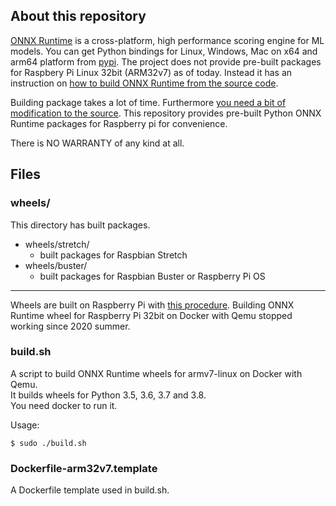 ## About this repository

[ONNX Runtime](https://github.com/microsoft/onnxruntime) is a cross-platform, high performance scoring engine for ML models. You can get Python bindings for Linux, Windows, Mac on x64 and arm64 platform from [pypi](https://pypi.org/project/onnxruntime/#files). The project does not provide pre-built packages for Raspbery Pi Linux 32bit (ARM32v7) as of today. Instead it has an instruction on [how to build ONNX Runtime from the source code](https://github.com/microsoft/onnxruntime/blob/master/BUILD.md).

Building package takes a lot of time. Furthermore [you need a bit of modification to the source](https://github.com/microsoft/onnxruntime/issues/1256#issuecomment-515504717). 
This repository provides pre-built Python ONNX Runtime packages for Raspberry pi for convenience.

There is NO WARRANTY of any kind at all.

## Files

### wheels/

This directory has built packages.

* wheels/stretch/
    - built packages for Raspbian Stretch
* wheels/buster/
    - built packages for Raspbian Buster or Raspberry Pi OS

---

Wheels are built on Raspberry Pi with [this procedure](./BUILD.md).
Building ONNX Runtime wheel for Raspberry Pi 32bit on Docker with Qemu stopped working since 2020 summer.
### build.sh

A script to build ONNX Runtime wheels for armv7-linux on Docker with Qemu.  
It builds wheels for Python 3.5, 3.6, 3.7 and 3.8.  
You need docker to run it.

Usage:
```
$ sudo ./build.sh
```

### Dockerfile-arm32v7.template

A Dockerfile template used in build.sh.
